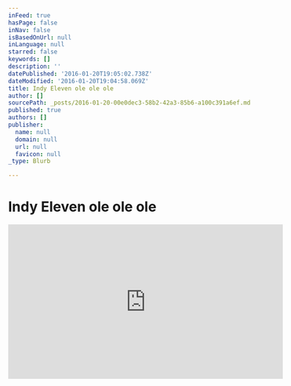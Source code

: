 ```yaml
---
inFeed: true
hasPage: false
inNav: false
isBasedOnUrl: null
inLanguage: null
starred: false
keywords: []
description: ''
datePublished: '2016-01-20T19:05:02.738Z'
dateModified: '2016-01-20T19:04:58.069Z'
title: Indy Eleven ole ole ole
author: []
sourcePath: _posts/2016-01-20-00e0dec3-58b2-42a3-85b6-a100c391a6ef.md
published: true
authors: []
publisher:
  name: null
  domain: null
  url: null
  favicon: null
_type: Blurb

---
```

# Indy Eleven ole ole ole

<iframe width="560" height="315" src="https://www.youtube.com/embed/EKxuwILtkNU" frameborder="0" allowfullscreen="allowfullscreen" style=""></iframe>
